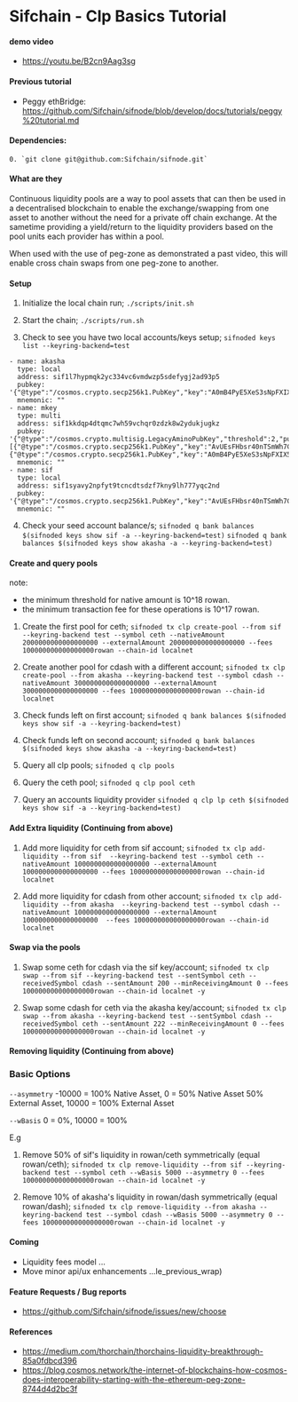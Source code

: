 # Sifchain - Clp Basics Tutorial

#### demo video

* https://youtu.be/B2cn9Aag3sg

#### Previous tutorial 

* Peggy ethBridge: https://github.com/Sifchain/sifnode/blob/develop/docs/tutorials/peggy%20tutorial.md

#### Dependencies:

    0. `git clone git@github.com:Sifchain/sifnode.git`
        

#### What are they

Continuous liquidity pools are a way to pool assets that can then be used in a decentralised blockchain to enable the exchange/swapping from one asset to another without the need for a private off chain exchange. At the sametime providing a yield/return to the liquidity providers based on the pool units each provider has within a pool.

When used with the use of peg-zone as demonstrated a past video, this will enable cross chain swaps from one peg-zone to another. 

#### Setup 

1. Initialize the local chain run; `./scripts/init.sh`

2. Start the chain; `./scripts/run.sh`

3. Check to see you have two local accounts/keys setup; `sifnoded keys list --keyring-backend=test`

```
- name: akasha
  type: local
  address: sif1l7hypmqk2yc334vc6vmdwzp5sdefygj2ad93p5
  pubkey: '{"@type":"/cosmos.crypto.secp256k1.PubKey","key":"A0mB4PyE5XeS3sNpFXIX536INyNoJHkMu1DEQ8FgH8Mq"}'
  mnemonic: ""
- name: mkey
  type: multi
  address: sif1kkdqp4dtqmc7wh59vchqr0zdzk8w2ydukjugkz
  pubkey: '{"@type":"/cosmos.crypto.multisig.LegacyAminoPubKey","threshold":2,"public_keys":[{"@type":"/cosmos.crypto.secp256k1.PubKey","key":"AvUEsFHbsr40nTSmWh7CWYRZHGwf4cpRLtJlaRO4VAoq"},{"@type":"/cosmos.crypto.secp256k1.PubKey","key":"A0mB4PyE5XeS3sNpFXIX536INyNoJHkMu1DEQ8FgH8Mq"}]}'
  mnemonic: ""
- name: sif
  type: local
  address: sif1syavy2npfyt9tcncdtsdzf7kny9lh777yqc2nd
  pubkey: '{"@type":"/cosmos.crypto.secp256k1.PubKey","key":"AvUEsFHbsr40nTSmWh7CWYRZHGwf4cpRLtJlaRO4VAoq"}'
  mnemonic: ""
```

4. Check your seed account balance/s;
   `sifnoded q bank balances $(sifnoded keys show sif -a --keyring-backend=test)`
   `sifnoded q bank balances $(sifnoded keys show akasha -a --keyring-backend=test)`

#### Create and query pools

note: 
* the minimum threshold for native amount is 10^18 rowan.
* the minimum transaction fee for these operations is 10^17 rowan.

1. Create the first pool for ceth; 
`sifnoded tx clp create-pool --from sif --keyring-backend test --symbol ceth --nativeAmount 2000000000000000000 --externalAmount 2000000000000000000 --fees 100000000000000000rowan --chain-id localnet`

2. Create another pool for cdash with a different account; 
`sifnoded tx clp create-pool --from akasha --keyring-backend test --symbol cdash --nativeAmount 3000000000000000000 --externalAmount 3000000000000000000 --fees 100000000000000000rowan --chain-id localnet`    

3. Check funds left on first account; `sifnoded q bank balances $(sifnoded keys show sif -a --keyring-backend=test)`

4. Check funds left on second account; `sifnoded q bank balances $(sifnoded keys show akasha -a --keyring-backend=test)`

5. Query all clp pools; `sifnoded q clp pools`

6. Query the ceth pool; `sifnoded q clp pool ceth`

7. Query an accounts liquidity provider `sifnoded q clp lp ceth $(sifnoded keys show sif -a --keyring-backend=test)`

#### Add Extra liquidity  (Continuing from above)

1. Add more liquidity for ceth from sif account; 
`sifnoded tx clp add-liquidity --from sif  --keyring-backend test --symbol ceth --nativeAmount 1000000000000000000 --externalAmount 1000000000000000000 --fees 100000000000000000rowan --chain-id localnet `

2. Add more liquidity for cdash from other account; 
`sifnoded tx clp add-liquidity --from akasha  --keyring-backend test --symbol cdash --nativeAmount 1000000000000000000 --externalAmount 1000000000000000000  --fees 100000000000000000rowan --chain-id localnet`

#### Swap via the pools 

1. Swap some ceth for cdash via the sif key/account; 
`sifnoded tx clp swap --from sif --keyring-backend test --sentSymbol ceth --receivedSymbol cdash --sentAmount 200 --minReceivingAmount 0 --fees 100000000000000000rowan --chain-id localnet -y`

2. Swap some cdash for ceth via the akasha key/account;
`sifnoded tx clp swap --from akasha --keyring-backend test --sentSymbol cdash --receivedSymbol ceth --sentAmount 222 --minReceivingAmount 0 --fees 100000000000000000rowan --chain-id localnet -y`

#### Removing liquidity (Continuing from above)

### Basic Options 
 
```--asymmetry```         -10000 = 100% Native Asset, 0 = 50% Native Asset 50% External Asset, 10000 = 100% External Asset

```--wBasis```            0 = 0%, 10000 = 100%

E.g

1. Remove 50% of sif's liquidity in rowan/ceth symmetrically (equal rowan/ceth); 
`sifnoded tx clp remove-liquidity --from sif --keyring-backend test --symbol ceth --wBasis 5000 --asymmetry 0 --fees 100000000000000000rowan --chain-id localnet -y`

2. Remove 10% of akasha's liquidity in rowan/dash symmetrically (equal rowan/dash);
`sifnoded tx clp remove-liquidity --from akasha --keyring-backend test --symbol cdash --wBasis 5000 --asymmetry 0 --fees 100000000000000000rowan --chain-id localnet -y`

#### Coming  

* Liquidity fees model  ... 
* Move minor api/ux enhancements ...le_previous_wrap)

#### Feature Requests / Bug reports

* https://github.com/Sifchain/sifnode/issues/new/choose


#### References

   * https://medium.com/thorchain/thorchains-liquidity-breakthrough-85a0fdbcd396
   * https://blog.cosmos.network/the-internet-of-blockchains-how-cosmos-does-interoperability-starting-with-the-ethereum-peg-zone-8744d4d2bc3f
